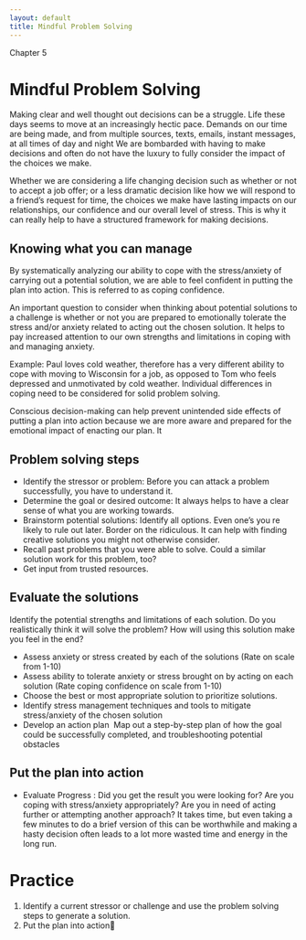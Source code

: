 ```yaml
---
layout: default
title: Mindful Problem Solving
---
```

<p class="type">Chapter 5</p>

# Mindful Problem Solving 
Making clear and well thought out decisions can be a struggle. Life these days seems to move at an increasingly hectic pace. Demands on our time are being made, and from multiple sources, texts, emails, instant messages, at all times of day and night We are bombarded with having to make decisions and often do not have the luxury to fully consider the impact of the choices we make.

Whether we are considering a life changing decision such as whether or not to accept a job offer; or a less dramatic decision like how we will respond to a friend’s request for time, the choices we make have lasting impacts on our relationships, our confidence and our overall level of stress. This is why it can really help to have a structured framework for making decisions.

## Knowing what you can manage
By systematically analyzing our ability to cope with the stress/anxiety of carrying out a potential solution, we are able to feel confident in putting the plan into action.  This is referred to as coping confidence.

An important question to consider when thinking about potential solutions to a challenge is whether or not you are prepared to emotionally tolerate the stress and/or anxiety related to acting out the chosen solution. It helps to pay increased attention to our own strengths and limitations in coping with and managing anxiety.

Example: Paul loves cold weather, therefore has a very different ability to cope with moving to Wisconsin for a job, as opposed to Tom who feels depressed and unmotivated by cold weather.  Individual differences in coping need to be considered for solid problem solving.  

Conscious decision-making can help prevent unintended side effects of putting a plan into action because we are more aware and prepared for the emotional impact of enacting our plan. It 

## Problem solving steps

- Identify the stressor or problem: Before you can attack a problem successfully, you have to understand it.
- Determine the goal or desired outcome: It always helps to have a clear sense of what you are working towards. 
- Brainstorm potential solutions: Identify all options.  Even one’s you re likely to rule out later. Border on the ridiculous. It can help with finding creative solutions you might not otherwise consider.
- Recall past problems that you were able to solve. Could a similar solution work for this problem, too?
- Get input from trusted resources. 

## Evaluate the solutions
Identify the potential strengths and limitations of each solution. Do you realistically think it will solve the problem? How will using this solution make you feel in the end?

- Assess anxiety or stress created by each of the solutions (Rate on scale from 1-10) 
- Assess ability to tolerate anxiety or stress brought on by acting on each solution (Rate coping confidence on scale from 1-10) 
- Choose the best or most appropriate solution to prioritize solutions.
- Identify stress management techniques and tools to mitigate stress/anxiety of the chosen  solution
- Develop an action plan  Map out a step-by-step plan of how the goal could be successfully completed, and troubleshooting potential obstacles 

## Put the plan into action

- Evaluate Progress : Did you get the result you were looking for? Are you coping with stress/anxiety appropriately? Are you in need of acting further or attempting another approach? It takes time, but even taking a few minutes to do a brief version of this can be worthwhile and making a hasty decision often leads to a lot more wasted time and energy in the long run.

# Practice 
1. Identify a current stressor or challenge and use the problem solving steps to generate a solution. 
2. Put the plan into action